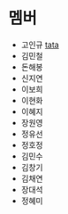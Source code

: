 # 멤버

* 고인규 [tata](tata/README.md)
* 김민철
* 돈해봉
* 신지연
* 이보희
* 이현화
* 이혜지
* 장원영
* 정유선
* 정호정
* 김민수
* 김창기
* 김채연
* 장대석
* 정혜미
